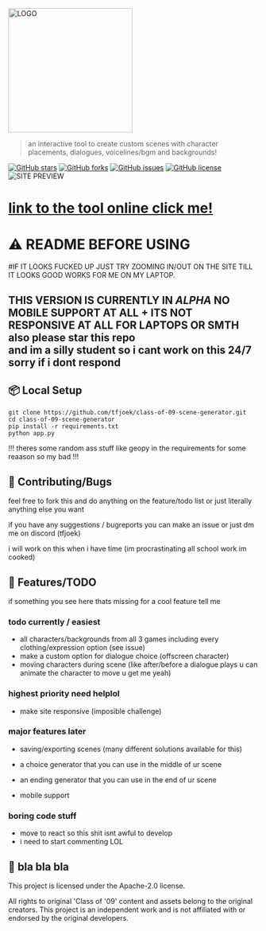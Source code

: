 <img src="https://i.ibb.co/wdDRbPm/imffffage-psd.png" alt="LOGO" width="250">


> an interactive tool to create custom scenes with character placements, dialogues, voicelines/bgm and backgrounds!

[![GitHub stars](https://img.shields.io/github/stars/tfjoek/class-of-09-scene-generator?style=for-the-badge)](https://github.com/tfjoek/class-of-09-scene-generator/stargazers)
[![GitHub forks](https://img.shields.io/github/forks/tfjoek/class-of-09-scene-generator?style=for-the-badge)](https://github.com/tfjoek/class-of-09-scene-generator/network/members)
[![GitHub issues](https://img.shields.io/github/issues/tfjoek/class-of-09-scene-generator?style=for-the-badge)](https://github.com/tfjoek/class-of-09-scene-generator/issues)
[![GitHub license](https://img.shields.io/github/license/tfjoek/class-of-09-scene-generator?style=for-the-badge)](https://github.com/tfjoek/class-of-09-scene-generator/blob/main/LICENSE)
<br>
![SITE PREVIEW](https://i.ibb.co/ZdDf0nX/kuva.png)



# [link to the tool online click me!](https://givememoneyplease.xyz)
# ⚠️ README BEFORE USING
#IF IT LOOKS FUCKED UP JUST TRY ZOOMING IN/OUT ON THE SITE TILL IT LOOKS GOOD WORKS FOR ME ON MY LAPTOP.
## THIS VERSION IS CURRENTLY IN _ALPHA_ NO MOBILE SUPPORT AT ALL + ITS NOT RESPONSIVE AT ALL FOR LAPTOPS OR SMTH  also please star this repo<br> and im a silly student so i cant work on this 24/7 sorry if i dont respond



## 📦 Local Setup 



   ```
   git clone https://github.com/tfjoek/class-of-09-scene-generator.git
   cd class-of-09-scene-generator
   pip install -r requirements.txt
   python app.py
   ```
!!! theres some random ass stuff like geopy in the requirements for some reaason so my bad !!!


## 💬 Contributing/Bugs

feel free to fork this and do anything on the feature/todo list or just literally anything else you want

if you have any suggestions / bugreports you can make an issue or just dm me on discord (tfjoek)

i will work on this when i have time (im procrastinating all school work im cooked)

## 🔧 Features/TODO

if something you see here thats missing for a cool feature tell me

### todo currently / easiest
- all characters/backgrounds from all 3 games including every clothing/expression option (see issue)
- make a custom option for dialogue choice (offscreen character)
- moving characters during scene (like after/before a dialogue plays u can animate the character to move u get me yeah)
  
### highest priority need helplol
- make site responsive (imposible challenge)

  
### major features later
- saving/exporting scenes (many different solutions available for this)

- a choice generator that you can use in the middle of ur scene
- an ending generator that you can use in the end of ur scene
- mobile support


### boring code stuff
- move to react  so this shit isnt awful to develop
- i need to start commenting LOL





## 📜 bla bla bla


This project is licensed under the Apache-2.0 license. 

All rights to original 'Class of '09' content and assets belong to the original creators. This project is an independent work and is not affiliated with or endorsed by the original developers.


